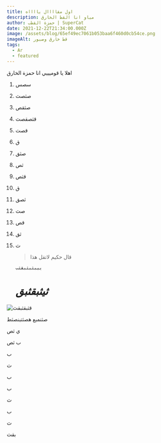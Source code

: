 ```yaml
---
title: اول مقاااال يااااه
description: مياو انا القط الخارق
author: حمزة القطب | SuperCat
date: 2021-12-22T21:34:00.000Z
image: /assets/blog/65ef49ec7061b053baa6f460d0cb54ce.png
imageAlt: قط خارق وصبور
tags:
  - Ar
  - featured
---
```

اهلا يا قوميييي انا حمزة الخارق

1. سصس
2. صثصث
3. صثقص
4. قثصقصث
5. قصث
6. ق
7. صثق
8. ثص
9. قثص
10. ق
11. ثصق
12. صث
13. قص
14. ثق
15. ث

    > قال حكيم لاتقل هذا

    `ييبثبثبقثب`

    # ***ثيثبقثبق***

![قثبقثبقث](/assets/blog/65ef49ec7061b053baa6f460d0cb54ce.png "قبثبقثب")

صثنمبع هصثتبنصثط

ي ثص

ب ثص

ب

ث

 ب

ب



ث 

ب

ث

 بقث